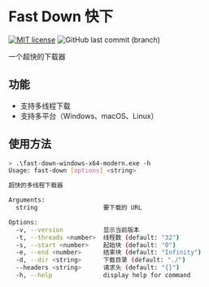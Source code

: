 # Fast Down 快下

[![MIT license](https://img.shields.io/badge/license-MIT-brightgreen.svg)](https://opensource.org/licenses/MIT)
![GitHub last commit (branch)](https://img.shields.io/github/last-commit/share121/fast-down/main)

一个超快的下载器

## 功能

- 支持多线程下载
- 支持多平台（Windows、macOS、Linux）

## 使用方法

```sh
> .\fast-down-windows-x64-modern.exe -h
Usage: fast-down [options] <string>

超快的多线程下载器

Arguments:
  string                  要下载的 URL

Options:
  -v, --version           显示当前版本
  -t, --threads <number>  线程数 (default: "32")
  -s, --start <number>    起始块 (default: "0")
  -e, --end <number>      结束块 (default: "Infinity")
  -d, --dir <string>      下载目录 (default: "./")
  --headers <string>      请求头 (default: "{}")
  -h, --help              display help for command
```
